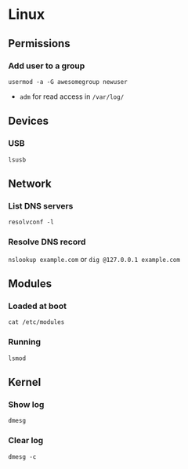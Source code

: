 # Linux

## Permissions

### Add user to a group

`usermod -a -G awesomegroup newuser`

* `adm` for read access in `/var/log/`

## Devices

### USB

`lsusb`

## Network

### List DNS servers

`resolvconf -l`

### Resolve DNS record

`nslookup example.com`
or
`dig @127.0.0.1 example.com`

## Modules

### Loaded at boot

`cat /etc/modules`

### Running

`lsmod`

## Kernel

### Show log

`dmesg`

### Clear log

`dmesg -c`